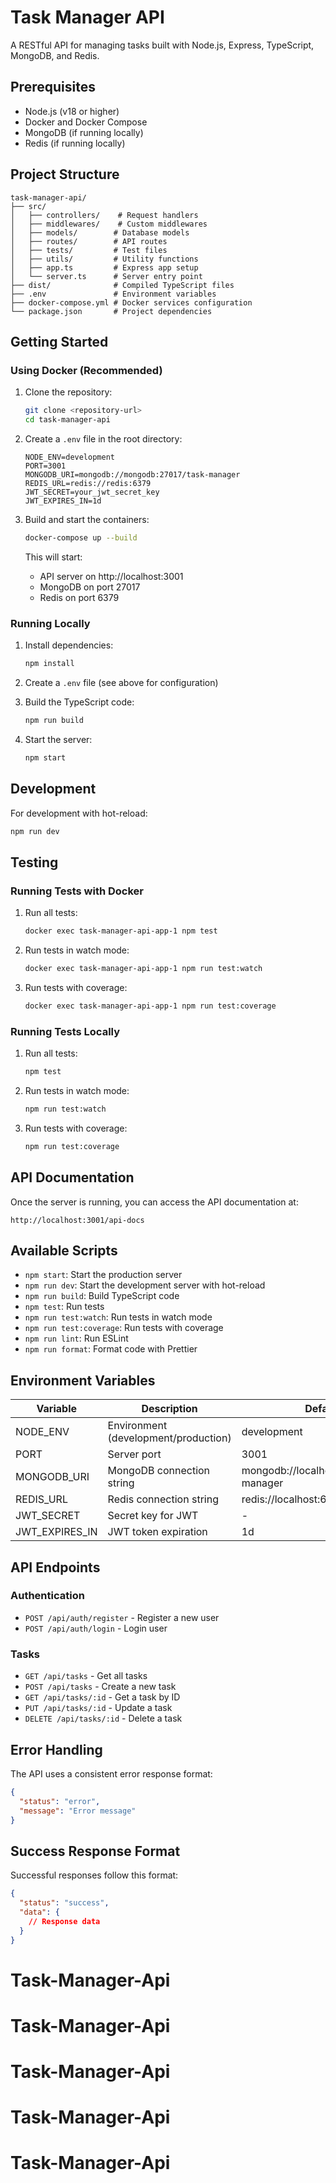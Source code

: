 # Task Manager API

A RESTful API for managing tasks built with Node.js, Express, TypeScript, MongoDB, and Redis.

## Prerequisites

- Node.js (v18 or higher)
- Docker and Docker Compose
- MongoDB (if running locally)
- Redis (if running locally)

## Project Structure

```
task-manager-api/
├── src/
│   ├── controllers/    # Request handlers
│   ├── middlewares/    # Custom middlewares
│   ├── models/        # Database models
│   ├── routes/        # API routes
│   ├── tests/         # Test files
│   ├── utils/         # Utility functions
│   ├── app.ts         # Express app setup
│   └── server.ts      # Server entry point
├── dist/              # Compiled TypeScript files
├── .env               # Environment variables
├── docker-compose.yml # Docker services configuration
└── package.json       # Project dependencies
```

## Getting Started

### Using Docker (Recommended)

1. Clone the repository:
   ```bash
   git clone <repository-url>
   cd task-manager-api
   ```

2. Create a `.env` file in the root directory:
   ```env
   NODE_ENV=development
   PORT=3001
   MONGODB_URI=mongodb://mongodb:27017/task-manager
   REDIS_URL=redis://redis:6379
   JWT_SECRET=your_jwt_secret_key
   JWT_EXPIRES_IN=1d
   ```

3. Build and start the containers:
   ```bash
   docker-compose up --build
   ```

   This will start:
   - API server on http://localhost:3001
   - MongoDB on port 27017
   - Redis on port 6379

### Running Locally

1. Install dependencies:
   ```bash
   npm install
   ```

2. Create a `.env` file (see above for configuration)

3. Build the TypeScript code:
   ```bash
   npm run build
   ```

4. Start the server:
   ```bash
   npm start
   ```

## Development

For development with hot-reload:
```bash
npm run dev
```

## Testing

### Running Tests with Docker

1. Run all tests:
   ```bash
   docker exec task-manager-api-app-1 npm test
   ```

2. Run tests in watch mode:
   ```bash
   docker exec task-manager-api-app-1 npm run test:watch
   ```

3. Run tests with coverage:
   ```bash
   docker exec task-manager-api-app-1 npm run test:coverage
   ```

### Running Tests Locally

1. Run all tests:
   ```bash
   npm test
   ```

2. Run tests in watch mode:
   ```bash
   npm run test:watch
   ```

3. Run tests with coverage:
   ```bash
   npm run test:coverage
   ```

## API Documentation

Once the server is running, you can access the API documentation at:
```
http://localhost:3001/api-docs
```

## Available Scripts

- `npm start`: Start the production server
- `npm run dev`: Start the development server with hot-reload
- `npm run build`: Build TypeScript code
- `npm test`: Run tests
- `npm run test:watch`: Run tests in watch mode
- `npm run test:coverage`: Run tests with coverage
- `npm run lint`: Run ESLint
- `npm run format`: Format code with Prettier

## Environment Variables

| Variable | Description | Default |
|----------|-------------|---------|
| NODE_ENV | Environment (development/production) | development |
| PORT | Server port | 3001 |
| MONGODB_URI | MongoDB connection string | mongodb://localhost:27017/task-manager |
| REDIS_URL | Redis connection string | redis://localhost:6379 |
| JWT_SECRET | Secret key for JWT | - |
| JWT_EXPIRES_IN | JWT token expiration | 1d |

## API Endpoints

### Authentication
- `POST /api/auth/register` - Register a new user
- `POST /api/auth/login` - Login user

### Tasks
- `GET /api/tasks` - Get all tasks
- `POST /api/tasks` - Create a new task
- `GET /api/tasks/:id` - Get a task by ID
- `PUT /api/tasks/:id` - Update a task
- `DELETE /api/tasks/:id` - Delete a task

## Error Handling

The API uses a consistent error response format:
```json
{
  "status": "error",
  "message": "Error message"
}
```

## Success Response Format

Successful responses follow this format:
```json
{
  "status": "success",
  "data": {
    // Response data
  }
}
```
# Task-Manager-Api
# Task-Manager-Api
# Task-Manager-Api
# Task-Manager-Api
# Task-Manager-Api
